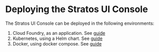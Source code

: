 # Deploying the Stratos UI Console

The Stratos UI Console can be deployed in the following environments:

1. Cloud Foundry, as an application. See [guide](cloud-foundry)
2. Kubernetes, using a Helm chart. See [guide](kubernetes)
3. Docker, using docker compose. See [guide](docker-compose)
